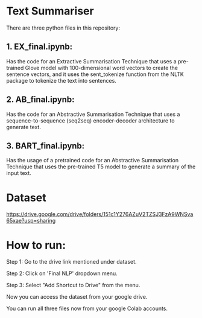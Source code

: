 # Text Summariser
There are three python files in this repository:
## 1. EX_final.ipynb: 
Has the code for an Extractive Summarisation Technique that uses a pre-trained Glove model with 100-dimensional word vectors to create the sentence vectors, and it uses the sent_tokenize function from the NLTK package to tokenize the text into sentences.

## 2. AB_final.ipynb:
Has the code for an Abstractive Summarisation Technique that uses a sequence-to-sequence (seq2seq) encoder-decoder architecture to generate text.

## 3. BART_final.ipynb: 
Has the usage of a pretrained code for an Abstractive Summarisation Technique that uses the pre-trained T5 model to generate a summary of the input text. 

# Dataset
https://drive.google.com/drive/folders/151c1Y276AZuV2TZSJ3FzA9WNSva65xae?usp=sharing

# How to run:
Step 1: Go to the drive link mentioned under dataset.

Step 2: Click on 'Final NLP' dropdown menu.

Step 3: Select "Add Shortcut to Drive" from the menu.


Now you can access the dataset from your google drive. 

You can run all three files now from your google Colab accounts.